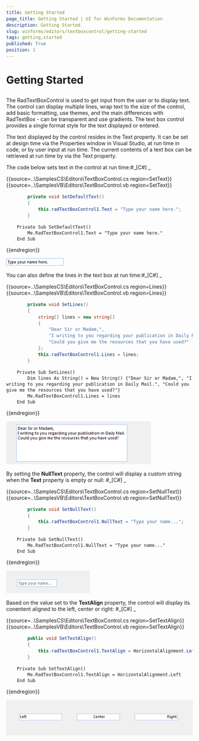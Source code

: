 ```yaml
---
title: Getting Started
page_title: Getting Started | UI for WinForms Documentation
description: Getting Started
slug: winforms/editors/textboxcontrol/getting-started
tags: getting,started
published: True
position: 1
---
```


# Getting Started



## 

The RadTextBoxControl is used to get input from the user or to display text.
          The control can display multiple lines, wrap text to the size of the control,
          add basic formatting, use themes, and the main differences with RadTextBox -
          can be transparent and use gradients. The text box control provides a single format
          style for the text displayed or entered.
        

The text displayed by the control resides in the Text property. It can be set at
          design time via the Properties window in Visual Studio, at run time in code,
          or by user input at run time. The current contents of a text box can be retrieved at
          run time by via the Text property.
        

The code below sets text in the control at run time:#_[C#] _

	



{{source=..\SamplesCS\Editors\TextBoxControl.cs region=SetText}} 
{{source=..\SamplesVB\Editors\TextBoxControl.vb region=SetText}} 

````C#
        private void SetDefaultText()
        {
            this.radTextBoxControl1.Text = "Type your name here.";
        }
````
````VB.NET
    Private Sub SetDefaultText()
        Me.RadTextBoxControl1.Text = "Type your name here."
    End Sub
````

{{endregion}} 


![editors-textboxcontrol-getting-started 001](images/editors-textboxcontrol-getting-started001.png)

You can also define the lines in the text box at run time:#_[C#] _

	



{{source=..\SamplesCS\Editors\TextBoxControl.cs region=Lines}} 
{{source=..\SamplesVB\Editors\TextBoxControl.vb region=Lines}} 

````C#
        private void SetLines()
        {
            string[] lines = new string[]
            {
                "Dear Sir or Madam,",
                "I writing to you regarding your publication in Daily Mail.",
                "Could you give me the resources that you have used?"
            };
            this.radTextBoxControl1.Lines = lines;
        }
````
````VB.NET
    Private Sub SetLines()
        Dim lines As String() = New String() {"Dear Sir or Madam,", "I writing to you regarding your publication in Daily Mail.", "Could you give me the resources that you have used?"}
        Me.RadTextBoxControl1.Lines = lines
    End Sub
````

{{endregion}} 


![editors-textboxcontrol-getting-started 002](images/editors-textboxcontrol-getting-started002.png)

By setting the __NullText__ property, the control will display a custom
          string when the __Text__ property is empty or null:
        #_[C#] _

	



{{source=..\SamplesCS\Editors\TextBoxControl.cs region=SetNullText}} 
{{source=..\SamplesVB\Editors\TextBoxControl.vb region=SetNullText}} 

````C#
        private void SetNullText()
        {
            this.radTextBoxControl1.NullText = "Type your name...";
        }
````
````VB.NET
    Private Sub SetNullText()
        Me.RadTextBoxControl1.NullText = "Type your name..."
    End Sub
````

{{endregion}} 


![editors-textboxcontrol-getting-started 003](images/editors-textboxcontrol-getting-started003.png)

Based on the value set to the __TextAlign__ property, the control will display its conentent aligned to the left, center or right:
        #_[C#] _

	



{{source=..\SamplesCS\Editors\TextBoxControl.cs region=SetTextAlign}} 
{{source=..\SamplesVB\Editors\TextBoxControl.vb region=SetTextAlign}} 

````C#
        public void SetTextAlign()
        {
            this.radTextBoxControl1.TextAlign = HorizontalAlignment.Left;
        }
````
````VB.NET
    Private Sub SetTextAlign()
        Me.RadTextBoxControl1.TextAlign = HorizontalAlignment.Left
    End Sub
````

{{endregion}} 


![editors-textboxcontrol-getting-started 004](images/editors-textboxcontrol-getting-started004.png)
